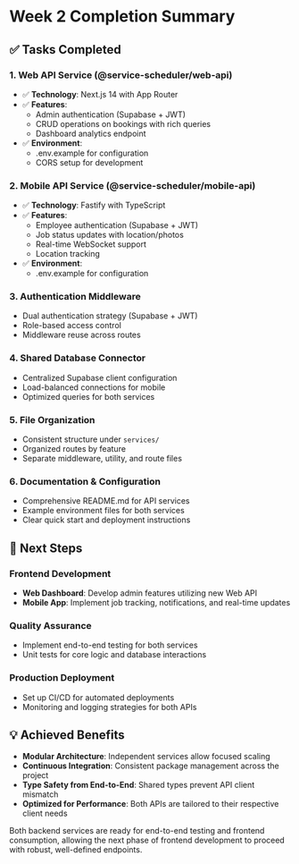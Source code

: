 # Week 2 Completion Summary

## ✅ Tasks Completed

### 1. Web API Service (@service-scheduler/web-api)
- ✅ **Technology**: Next.js 14 with App Router
- ✅ **Features**:
  - Admin authentication (Supabase + JWT)
  - CRUD operations on bookings with rich queries
  - Dashboard analytics endpoint
- ✅ **Environment**:
  - .env.example for configuration
  - CORS setup for development

### 2. Mobile API Service (@service-scheduler/mobile-api)
- ✅ **Technology**: Fastify with TypeScript
- ✅ **Features**:
  - Employee authentication (Supabase + JWT)
  - Job status updates with location/photos
  - Real-time WebSocket support
  - Location tracking  
- ✅ **Environment**:
  - .env.example for configuration

### 3. Authentication Middleware
- Dual authentication strategy (Supabase + JWT)
- Role-based access control
- Middleware reuse across routes

### 4. Shared Database Connector
- Centralized Supabase client configuration
- Load-balanced connections for mobile
- Optimized queries for both services

### 5. File Organization
- Consistent structure under `services/`
- Organized routes by feature
- Separate middleware, utility, and route files

### 6. Documentation & Configuration
- Comprehensive README.md for API services
- Example environment files for both services
- Clear quick start and deployment instructions

## 🚀 Next Steps

### Frontend Development
- **Web Dashboard**: Develop admin features utilizing new Web API
- **Mobile App**: Implement job tracking, notifications, and real-time updates

### Quality Assurance
- Implement end-to-end testing for both services
- Unit tests for core logic and database interactions

### Production Deployment
- Set up CI/CD for automated deployments
- Monitoring and logging strategies for both APIs

## 💡 Achieved Benefits

- **Modular Architecture**: Independent services allow focused scaling
- **Continuous Integration**: Consistent package management across the project
- **Type Safety from End-to-End**: Shared types prevent API client mismatch
- **Optimized for Performance**: Both APIs are tailored to their respective client needs

Both backend services are ready for end-to-end testing and frontend consumption, allowing the next phase of frontend development to proceed with robust, well-defined endpoints.
